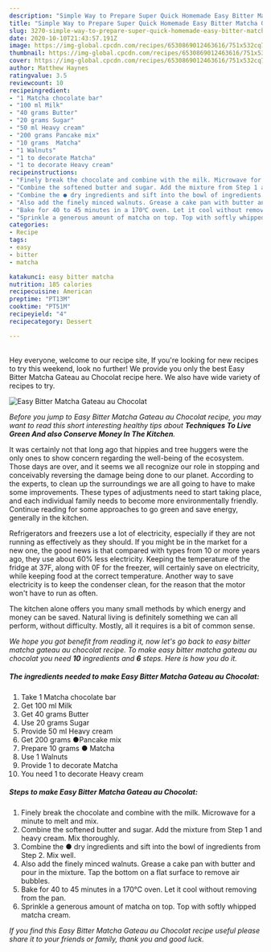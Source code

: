 ```yaml
---
description: "Simple Way to Prepare Super Quick Homemade Easy Bitter Matcha Gateau au Chocolat"
title: "Simple Way to Prepare Super Quick Homemade Easy Bitter Matcha Gateau au Chocolat"
slug: 3270-simple-way-to-prepare-super-quick-homemade-easy-bitter-matcha-gateau-au-chocolat
date: 2020-10-10T21:43:57.191Z
image: https://img-global.cpcdn.com/recipes/6530869012463616/751x532cq70/easy-bitter-matcha-gateau-au-chocolat-recipe-main-photo.jpg
thumbnail: https://img-global.cpcdn.com/recipes/6530869012463616/751x532cq70/easy-bitter-matcha-gateau-au-chocolat-recipe-main-photo.jpg
cover: https://img-global.cpcdn.com/recipes/6530869012463616/751x532cq70/easy-bitter-matcha-gateau-au-chocolat-recipe-main-photo.jpg
author: Matthew Haynes
ratingvalue: 3.5
reviewcount: 10
recipeingredient:
- "1 Matcha chocolate bar"
- "100 ml Milk"
- "40 grams Butter"
- "20 grams Sugar"
- "50 ml Heavy cream"
- "200 grams Pancake mix"
- "10 grams  Matcha"
- "1 Walnuts"
- "1 to decorate Matcha"
- "1 to decorate Heavy cream"
recipeinstructions:
- "Finely break the chocolate and combine with the milk. Microwave for a minute to melt and mix."
- "Combine the softened butter and sugar. Add the mixture from Step 1 and heavy cream. Mix thoroughly."
- "Combine the ● dry ingredients and sift into the bowl of ingredients from Step 2. Mix well."
- "Also add the finely minced walnuts. Grease a cake pan with butter and pour in the mixture. Tap the bottom on a flat surface to remove air bubbles."
- "Bake for 40 to 45 minutes in a 170℃ oven. Let it cool without removing from the pan."
- "Sprinkle a generous amount of matcha on top. Top with softly whipped matcha cream."
categories:
- Recipe
tags:
- easy
- bitter
- matcha

katakunci: easy bitter matcha 
nutrition: 185 calories
recipecuisine: American
preptime: "PT13M"
cooktime: "PT51M"
recipeyield: "4"
recipecategory: Dessert

---
```

<br>
Hey everyone, welcome to our recipe site, If you're looking for new recipes to try this weekend, look no further! We provide you only the best Easy Bitter Matcha Gateau au Chocolat recipe here. We also have wide variety of recipes to try.
<br>


![Easy Bitter Matcha Gateau au Chocolat](https://img-global.cpcdn.com/recipes/6530869012463616/751x532cq70/easy-bitter-matcha-gateau-au-chocolat-recipe-main-photo.jpg)

<i>Before you jump to Easy Bitter Matcha Gateau au Chocolat recipe, you may want to read this short interesting healthy tips about 
<strong>Techniques To Live Green And also Conserve Money In The Kitchen</strong>.</i>
</br>

It was certainly not that long ago that hippies and tree huggers were the only ones to show concern regarding the well-being of the ecosystem. Those days are over, and it seems we all recognize our role in stopping and conceivably reversing the damage being done to our planet. According to the experts, to clean up the surroundings we are all going to have to make some improvements. These types of adjustments need to start taking place, and each individual family needs to become more environmentally friendly. Continue reading for some approaches to go green and save energy, generally in the kitchen.

Refrigerators and freezers use a lot of electricity, especially if they are not running as effectively as they should. If you might be in the market for a new one, the good news is that compared with types from 10 or more years ago, they use about 60% less electricity. Keeping the temperature of the fridge at 37F, along with 0F for the freezer, will certainly save on electricity, while keeping food at the correct temperature. Another way to save electricity is to keep the condenser clean, for the reason that the motor won't have to run as often.

The kitchen alone offers you many small methods by which energy and money can be saved. Natural living is definitely something we can all perform, without difficulty. Mostly, all it requires is a bit of common sense.


<i>We hope you got benefit from reading it, now let's go back to easy bitter matcha gateau au chocolat recipe. To make easy bitter matcha gateau au chocolat you need <strong>10</strong> ingredients and <strong>6</strong> steps. Here is how you do it.
</i>

##### The ingredients needed to make Easy Bitter Matcha Gateau au Chocolat:

1. Take 1 Matcha chocolate bar
1. Get 100 ml Milk
1. Get 40 grams Butter
1. Use 20 grams Sugar
1. Provide 50 ml Heavy cream
1. Get 200 grams ●Pancake mix
1. Prepare 10 grams ● Matcha
1. Use 1 Walnuts
1. Provide 1 to decorate Matcha
1. You need 1 to decorate Heavy cream


##### Steps to make Easy Bitter Matcha Gateau au Chocolat:

1. Finely break the chocolate and combine with the milk. Microwave for a minute to melt and mix.
1. Combine the softened butter and sugar. Add the mixture from Step 1 and heavy cream. Mix thoroughly.
1. Combine the ● dry ingredients and sift into the bowl of ingredients from Step 2. Mix well.
1. Also add the finely minced walnuts. Grease a cake pan with butter and pour in the mixture. Tap the bottom on a flat surface to remove air bubbles.
1. Bake for 40 to 45 minutes in a 170℃ oven. Let it cool without removing from the pan.
1. Sprinkle a generous amount of matcha on top. Top with softly whipped matcha cream.


<i>If you find this Easy Bitter Matcha Gateau au Chocolat recipe useful please share it to your friends or family, thank you and good luck.</i>
